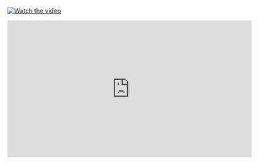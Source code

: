 

[![Watch the video](https://i.imgur.com/FhpWKUWjOuc.png)](https://youtu.be/FhpWKUWjOuc)

<iframe width="560" height="315" src="https://www.youtube.com/embed/FhpWKUWjOuc" frameborder="0" allow="accelerometer; autoplay; encrypted-media; gyroscope; picture-in-picture" allowfullscreen></iframe>
